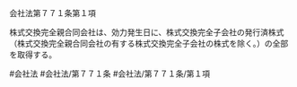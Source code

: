 会社法第７７１条第１項

株式交換完全親合同会社は、効力発生日に、株式交換完全子会社の発行済株式（株式交換完全親合同会社の有する株式交換完全子会社の株式を除く。）の全部を取得する。

#会社法
#会社法/第７７１条
#会社法/第７７１条/第１項
